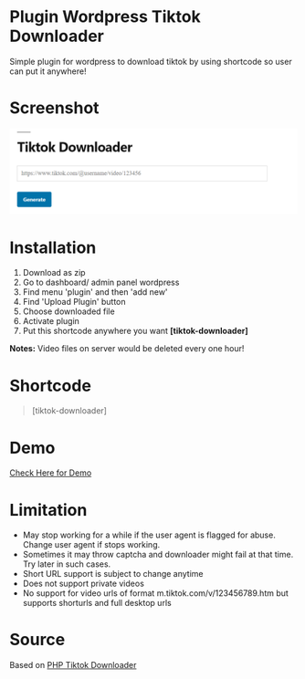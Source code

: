 # Plugin Wordpress Tiktok Downloader
Simple plugin for wordpress to download tiktok by using shortcode so user can put it anywhere!

# Screenshot
![screenshot output](https://github.com/tubaguskencana/plugin-wp-tiktok-downloader/blob/main/plugin-wp-tiktok-downloader.png?raw=true)

# Installation
1. Download as zip 
2. Go to dashboard/ admin panel wordpress
3. Find menu 'plugin' and then 'add new' 
4. Find 'Upload Plugin' button
5. Choose downloaded file
6. Activate plugin
7. Put this shortcode anywhere you want **[tiktok-downloader]**

**Notes:** Video files on server would be deleted every one hour!

# Shortcode
> [tiktok-downloader]

# Demo
[Check Here for Demo](https://belajarapaaja.net/demo-plugin-tiktok-downloader/)

# Limitation 
* May stop working for a while if the user agent is flagged for abuse. Change user agent if stops working.
* Sometimes it may throw captcha and downloader might fail at that time. Try later in such cases.
* Short URL support is subject to change anytime
* Does not support private videos
* No support for video urls of format m.tiktok.com/v/123456789.htm but supports shorturls and full desktop urls

# Source
Based on [PHP Tiktok Downloader](https://github.com/TufayelLUS/TikTok-Video-Downloader-PHP)
